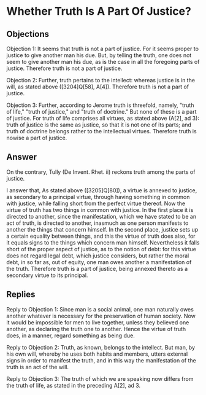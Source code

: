 # Whether Truth Is A Part Of Justice?

## Objections

Objection 1: It seems that truth is not a part of justice. For it seems proper to justice to give another man his due. But, by telling the truth, one does not seem to give another man his due, as is the case in all the foregoing parts of justice. Therefore truth is not a part of justice.

Objection 2: Further, truth pertains to the intellect: whereas justice is in the will, as stated above ([3204]Q[58], A[4]). Therefore truth is not a part of justice.

Objection 3: Further, according to Jerome truth is threefold, namely, "truth of life," "truth of justice," and "truth of doctrine." But none of these is a part of justice. For truth of life comprises all virtues, as stated above (A[2], ad 3): truth of justice is the same as justice, so that it is not one of its parts; and truth of doctrine belongs rather to the intellectual virtues. Therefore truth is nowise a part of justice.

## Answer

On the contrary, Tully (De Invent. Rhet. ii) reckons truth among the parts of justice.

I answer that, As stated above ([3205]Q[80]), a virtue is annexed to justice, as secondary to a principal virtue, through having something in common with justice, while falling short from the perfect virtue thereof. Now the virtue of truth has two things in common with justice. In the first place it is directed to another, since the manifestation, which we have stated to be an act of truth, is directed to another, inasmuch as one person manifests to another the things that concern himself. In the second place, justice sets up a certain equality between things, and this the virtue of truth does also, for it equals signs to the things which concern man himself. Nevertheless it falls short of the proper aspect of justice, as to the notion of debt: for this virtue does not regard legal debt, which justice considers, but rather the moral debt, in so far as, out of equity, one man owes another a manifestation of the truth. Therefore truth is a part of justice, being annexed thereto as a secondary virtue to its principal.

## Replies

Reply to Objection 1: Since man is a social animal, one man naturally owes another whatever is necessary for the preservation of human society. Now it would be impossible for men to live together, unless they believed one another, as declaring the truth one to another. Hence the virtue of truth does, in a manner, regard something as being due.

Reply to Objection 2: Truth, as known, belongs to the intellect. But man, by his own will, whereby he uses both habits and members, utters external signs in order to manifest the truth, and in this way the manifestation of the truth is an act of the will.

Reply to Objection 3: The truth of which we are speaking now differs from the truth of life, as stated in the preceding A[2], ad 3.